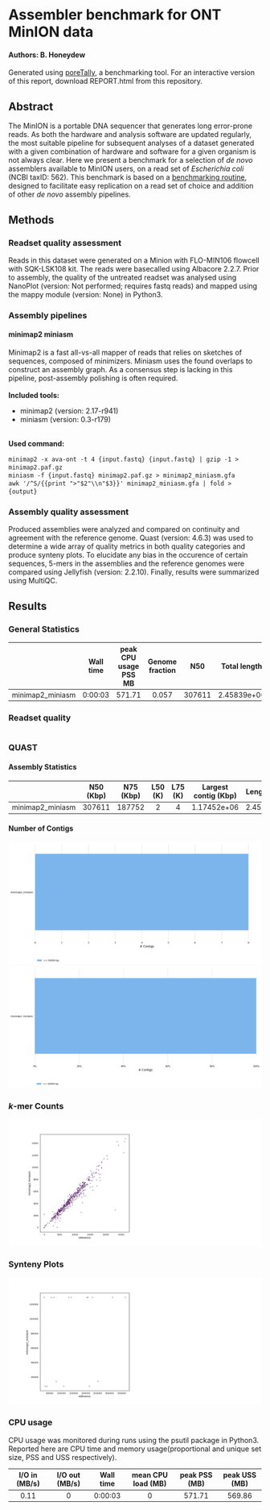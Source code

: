 # Assembler benchmark for ONT MinION data
#### Authors: B. Honeydew
Generated using [poreTally](https://github.com/cvdelannoy/poreTally), a benchmarking tool. For an interactive version of this report, download REPORT.html from this repository.

<h2>Abstract</h2>The MinION is a portable DNA sequencer that generates long error-prone reads. As both the hardware and analysis software are updated regularly, the most suitable pipeline for subsequent analyses of a dataset generated with a given combination of hardware and software for a given organism is not always clear. Here we present a benchmark for a selection of <i>de novo</i> assemblers available to MinION users, on a read set of <i>Escherichia coli</i> (NCBI taxID: 562). This benchmark is based on a <a href=\>benchmarking routine</a>, designed to facilitate easy replication on a read set of choice and addition of other <i>de novo</i> assembly pipelines.<h2>Methods</h2><h3>Readset quality assessment</h3>Reads in this dataset were generated on a Minion with FLO-MIN106 flowcell with SQK-LSK108 kit. The reads were basecalled using Albacore 2.2.7. Prior to assembly, the quality of the untreated readset was analysed using NanoPlot (version: Not performed; requires fastq reads) and mapped using the mappy module (version: None) in Python3.<h3>Assembly pipelines</h3><h4>minimap2 miniasm</h4>Minimap2 is a fast all-vs-all mapper of reads that relies on sketches of sequences, composed of minimizers. Miniasm uses the found overlaps to construct an assembly graph. As a consensus step is lacking in this pipeline, post-assembly polishing is often required.<br>&zwnj;<br>&zwnj;<b>Included tools:</b><ul><li>minimap2 (version: 2.17-r941) </li><li>miniasm (version: 0.3-r179) </li></ul><br>&zwnj;<b>Used command:</b><pre><code>minimap2 -x ava-ont -t 4 {input.fastq} {input.fastq} | gzip -1 > minimap2.paf.gz
miniasm -f {input.fastq} minimap2.paf.gz > minimap2_miniasm.gfa
awk '/^S/{{print ">"$2"\\n"$3}}' minimap2_miniasm.gfa | fold > {output}
</code></pre><h3>Assembly quality assessment</h3>Produced assemblies were analyzed and compared on continuity and agreement with the reference genome. Quast (version: 4.6.3) was used to determine a wide array of quality metrics in both quality categories and produce synteny plots. To elucidate any bias in the occurence of certain sequences, 5-mers in the assemblies and the reference genomes were compared using Jellyfish (version: 2.2.10). Finally, results were summarized using MultiQC.<h2>Results</h2><h3>General Statistics</h3><table>
<thead>
<tr><th style="text-align: center;">                </th><th style="text-align: center;"> Wall time </th><th style="text-align: center;"> peak CPU usage PSS MB </th><th style="text-align: center;"> Genome fraction </th><th style="text-align: center;"> N50  </th><th style="text-align: center;"> Total length </th><th style="text-align: center;"> indels per 100 kbp </th><th style="text-align: center;"> mismatches per 100 kbp </th></tr>
</thead>
<tbody>
<tr><td style="text-align: center;">minimap2_miniasm</td><td style="text-align: center;">  0:00:03  </td><td style="text-align: center;">        571.71         </td><td style="text-align: center;">      0.057      </td><td style="text-align: center;">307611</td><td style="text-align: center;"> 2.45839e+06  </td><td style="text-align: center;">      3332.07       </td><td style="text-align: center;">         3407.8         </td></tr>
</tbody>
</table><h3>Readset quality</h3>
<table>
<thead>
<tr></tr>
</thead>
<tbody>
</tbody>
</table><h3>QUAST</h3><h4>Assembly Statistics</h4><table>
<thead>
<tr><th style="text-align: center;">                </th><th style="text-align: center;"> N50 (Kbp) </th><th style="text-align: center;"> N75 (Kbp) </th><th style="text-align: center;"> L50 (K) </th><th style="text-align: center;"> L75 (K) </th><th style="text-align: center;"> Largest contig (Kbp) </th><th style="text-align: center;"> Length (Mbp) </th><th style="text-align: center;"> Misas- semblies </th><th style="text-align: center;"> Mismatches /100Kbp </th><th style="text-align: center;"> Indels /100Kbp </th><th style="text-align: center;"> Genome Fraction </th></tr>
</thead>
<tbody>
<tr><td style="text-align: center;">minimap2_miniasm</td><td style="text-align: center;">  307611   </td><td style="text-align: center;">  187752   </td><td style="text-align: center;">    2    </td><td style="text-align: center;">    4    </td><td style="text-align: center;">     1.17452e+06      </td><td style="text-align: center;"> 2.45839e+06  </td><td style="text-align: center;">                 </td><td style="text-align: center;">       3407.8       </td><td style="text-align: center;">    3332.07     </td><td style="text-align: center;">      0.057      </td></tr>
</tbody>
</table><h4>Number of Contigs</h4>

![alt text](multiqc_report/multiqc_plots/png/mqc_quast_num_contigs_1.png "contig numbers")![alt text](multiqc_report/multiqc_plots/png/mqc_quast_num_contigs_1_pc.png "contig percentages")<h3> <i>k</i>-mer Counts</h3>

![alt text](multiqc_report/multiqc_plots/png/mqc_jellyfish_kmer_scatterplot.png "kmer plots")<h3> Synteny Plots</h3>

![alt text](multiqc_report/multiqc_plots/png/mqc_mummerplot.png "synteny plots")<h3>CPU usage</h3>

CPU usage was monitored during runs using the psutil package in Python3. Reported here are CPU time and memory usage(proportional and unique set size, PSS and USS respectively).<table>
<thead>
<tr><th style="text-align: center;"> I/O in (MB/s) </th><th style="text-align: center;"> I/O out (MB/s) </th><th style="text-align: center;"> Wall time </th><th style="text-align: center;"> mean CPU load (MB) </th><th style="text-align: center;"> peak PSS (MB) </th><th style="text-align: center;"> peak USS (MB) </th></tr>
</thead>
<tbody>
<tr><td style="text-align: center;">     0.11      </td><td style="text-align: center;">       0        </td><td style="text-align: center;">  0:00:03  </td><td style="text-align: center;">         0          </td><td style="text-align: center;">    571.71     </td><td style="text-align: center;">    569.86     </td></tr>
</tbody>
</table>
